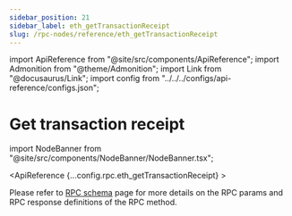 ```yaml
---
sidebar_position: 21
sidebar_label: eth_getTransactionReceipt
slug: /rpc-nodes/reference/eth_getTransactionReceipt
---
```


import ApiReference from "@site/src/components/ApiReference";
import Admonition from "@theme/Admonition";
import Link from "@docusaurus/Link";
import config from "../../../configs/api-reference/configs.json";

# Get transaction receipt

import NodeBanner from "@site/src/components/NodeBanner/NodeBanner.tsx";

<NodeBanner />

<ApiReference {...config.rpc.eth_getTransactionReceipt} >
<Admonition type="info" title="Note">

<p>
Please refer to <a href="/rpc-nodes/reference/evm-rpc-schema">RPC schema</a> page for more details on the RPC params and RPC response definitions of the RPC method. 
</p>
</Admonition>
</ApiReference>
